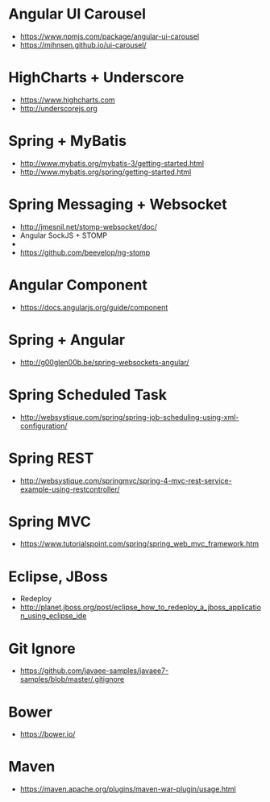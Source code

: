 # Angular UI Carousel
 * https://www.npmjs.com/package/angular-ui-carousel
 * https://mihnsen.github.io/ui-carousel/

# HighCharts + Underscore
 * https://www.highcharts.com
 * http://underscorejs.org

# Spring + MyBatis
 * http://www.mybatis.org/mybatis-3/getting-started.html
 * http://www.mybatis.org/spring/getting-started.html
 
# Spring Messaging + Websocket
 * http://jmesnil.net/stomp-websocket/doc/
 * Angular SockJS + STOMP 
  * 
  * https://github.com/beevelop/ng-stomp

# Angular Component
 * https://docs.angularjs.org/guide/component
 
# Spring + Angular
 * http://g00glen00b.be/spring-websockets-angular/

# Spring Scheduled Task
 * http://websystique.com/spring/spring-job-scheduling-using-xml-configuration/

# Spring REST
 * http://websystique.com/springmvc/spring-4-mvc-rest-service-example-using-restcontroller/

# Spring MVC
 * https://www.tutorialspoint.com/spring/spring_web_mvc_framework.htm

# Eclipse, JBoss
 * Redeploy
  * http://planet.jboss.org/post/eclipse_how_to_redeploy_a_jboss_application_using_eclipse_ide

# Git Ignore
 * https://github.com/javaee-samples/javaee7-samples/blob/master/.gitignore

# Bower
 * https://bower.io/

# Maven
 * https://maven.apache.org/plugins/maven-war-plugin/usage.html 
